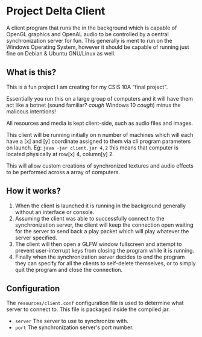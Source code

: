 # Project Delta Client
A client program that runs the in the background which is capable of OpenGL graphics and OpenAL audio to be controlled by a central synchronization server for fun. This generally is ment to run on the Windows Operating System, however it should be capable of running just fine on Debian & Ubuntu GNU/Linux as well.

## What is this?
This is a fun project I am creating for my CSIS 10A "final project".

Essentially you run this on a large group of computers and it will have them act like a botnet (sound familiar? *cough* Windows 10 *cough*) minus the malicous intentions!

All resources and media is kept client-side, such as audio files and images.

This client will be running initially on n number of machines which will each have a \[x\] and \[y\] coordinate assigned to them via cli program parameters on launch. Eg: `java -jar client.jar 4,2` this means that computer is located physically at row\[x\] 4, column\[y\] 2.

This will allow custom creations of synchronized textures and audio effects to be performed across a array of computers.

## How it works?
1. When the client is launched it is running in the background generally without an interface or console.
2. Assuming the client was able to successfully connect to the synchronization server, the client will keep the connection open waiting for the server to send back a play packet which will play whatever the server specified.
3. The client will then open a GLFW window fullscreen and attempt to prevent user-interrupt keys from closing the program while it is running.
4. Finally when the synchronization server decides to end the program they can specify for all the clients to self-delete themselves, or to simply quit the program and close the connection.

## Configuration
The `resources/client.conf` configuration file is used to determine what server to connect to. This file is packaged inside the compiled jar.
- `server` The server to use to synchronize with.
- `port` The synchronization server's port number.
